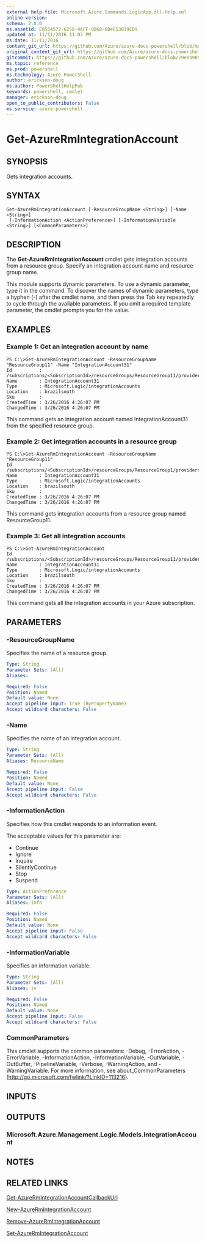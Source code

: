 ```yaml
---
external help file: Microsoft.Azure.Commands.LogicApp.dll-Help.xml
online version: 
schema: 2.0.0
ms.assetid: E8554572-6258-4AFF-9D68-6B4E53839CD9
updated_at: 11/11/2016 11:03 PM
ms.date: 11/11/2016
content_git_url: https://github.com/Azure/azure-docs-powershell/blob/master/azureps-cmdlets-docs/ResourceManager/AzureRM.LogicApp/v2.1.0/Get-AzureRmIntegrationAccount.md
original_content_git_url: https://github.com/Azure/azure-docs-powershell/blob/master/azureps-cmdlets-docs/ResourceManager/AzureRM.LogicApp/v2.1.0/Get-AzureRmIntegrationAccount.md
gitcommit: https://github.com/Azure/azure-docs-powershell/blob/79eeb985ea480979357fb4695832a0c3d29a48bf/azureps-cmdlets-docs/ResourceManager/AzureRM.LogicApp/v2.1.0/Get-AzureRmIntegrationAccount.md
ms.topic: reference
ms.prod: powershell
ms.technology: Azure PowerShell
author: erickson-doug
ms.author: PowerShellHelpPub
keywords: powershell, cmdlet
manager: erickson-doug
open_to_public_contributors: False
ms.service: azure-powershell
---
```


# Get-AzureRmIntegrationAccount

## SYNOPSIS
Gets integration accounts.

## SYNTAX

```
Get-AzureRmIntegrationAccount [-ResourceGroupName <String>] [-Name <String>]
 [-InformationAction <ActionPreference>] [-InformationVariable <String>] [<CommonParameters>]
```

## DESCRIPTION
The **Get-AzureRmIntegrationAccount** cmdlet gets integration accounts from a resource group. 
Specify an integration account name and resource group name.

This module supports dynamic parameters.
To use a dynamic parameter, type it in the command.
To discover the names of dynamic parameters, type a hyphen (-) after the cmdlet name, and then press the Tab key repeatedly to cycle through the available parameters.
If you omit a required template parameter, the cmdlet prompts you for the value.

## EXAMPLES

### Example 1: Get an integration account by name
```
PS C:\>Get-AzureRmIntegrationAccount -ResourceGroupName "ResourceGroup11" -Name "IntegrationAccount31"
Id          : /subscriptions/<SubscriptionId>/resourceGroups/ResourceGroup11/providers/Microsoft.Logic/integrationAccounts/IntegrationAccount31
Name        : IntegrationAccount31
Type        : Microsoft.Logic/integrationAccounts
Location    : brazilsouth
Sku         : 
CreatedTime : 3/26/2016 4:26:07 PM
ChangedTime : 3/26/2016 4:26:07 PM
```

This command gets an integration account named IntegrationAccount31 from the specified resource group.

### Example 2: Get integration accounts in a resource group
```
PS C:\>Get-AzureRmIntegrationAccount -ResourceGroupName "ResourceGroup11"
Id          : /subscriptions/<SubscriptionId>/resourceGroups/ResourceGroup1/providers/Microsoft.Logic/integrationAccounts/IntegrationAccount31
Name        : IntegrationAccount31
Type        : Microsoft.Logic/integrationAccounts
Location    : brazilsouth
Sku         : 
CreatedTime : 3/26/2016 4:26:07 PM
ChangedTime : 3/26/2016 4:26:07 PM
```

This command gets integration accounts from a resource group named ResourceGroup11.

### Example 3: Get all integration accounts
```
PS C:\>Get-AzureRmIntegrationAccount
Id          : /subscriptions/<SubscriptionId>/resourceGroups/ResourceGroup11/providers/Microsoft.Logic/integrationAccounts/IntegrationAccount31
Name        : IntegrationAccount31
Type        : Microsoft.Logic/integrationAccounts
Location    : brazilsouth
Sku         : 
CreatedTime : 3/26/2016 4:26:07 PM
ChangedTime : 3/26/2016 4:26:07 PM
```

This command gets all the integration accounts in your Azure subscription.

## PARAMETERS

### -ResourceGroupName
Specifies the name of a resource group.

```yaml
Type: String
Parameter Sets: (All)
Aliases: 

Required: False
Position: Named
Default value: None
Accept pipeline input: True (ByPropertyName)
Accept wildcard characters: False
```

### -Name
Specifies the name of an integration account.

```yaml
Type: String
Parameter Sets: (All)
Aliases: ResourceName

Required: False
Position: Named
Default value: None
Accept pipeline input: False
Accept wildcard characters: False
```

### -InformationAction
Specifies how this cmdlet responds to an information event.

The acceptable values for this parameter are:

- Continue
- Ignore
- Inquire
- SilentlyContinue
- Stop
- Suspend

```yaml
Type: ActionPreference
Parameter Sets: (All)
Aliases: infa

Required: False
Position: Named
Default value: None
Accept pipeline input: False
Accept wildcard characters: False
```

### -InformationVariable
Specifies an information variable.

```yaml
Type: String
Parameter Sets: (All)
Aliases: iv

Required: False
Position: Named
Default value: None
Accept pipeline input: False
Accept wildcard characters: False
```

### CommonParameters
This cmdlet supports the common parameters: -Debug, -ErrorAction, -ErrorVariable, -InformationAction, -InformationVariable, -OutVariable, -OutBuffer, -PipelineVariable, -Verbose, -WarningAction, and -WarningVariable. For more information, see about_CommonParameters (http://go.microsoft.com/fwlink/?LinkID=113216).

## INPUTS

## OUTPUTS

### Microsoft.Azure.Management.Logic.Models.IntegrationAccount

## NOTES

## RELATED LINKS

[Get-AzureRmIntegrationAccountCallbackUrl](xref:ResourceManager/AzureRM.LogicApp/v2.1.0/Get-AzureRmIntegrationAccountCallbackUrl.md)

[New-AzureRmIntegrationAccount](xref:ResourceManager/AzureRM.LogicApp/v2.1.0/New-AzureRmIntegrationAccount.md)

[Remove-AzureRmIntegrationAccount](xref:ResourceManager/AzureRM.LogicApp/v2.1.0/Remove-AzureRmIntegrationAccount.md)

[Set-AzureRmIntegrationAccount](xref:ResourceManager/AzureRM.LogicApp/v2.1.0/Set-AzureRmIntegrationAccount.md)


